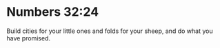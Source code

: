 # Numbers 32:24

Build cities for your little ones and folds for your sheep, and do what you have promised.
